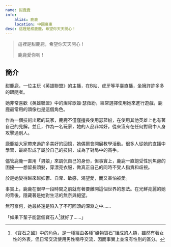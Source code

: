 ```yaml
---
name: 甜鹿鹿
info:
    alias: 鹿鹿
    location: 中國廣東
desc: 這裡是甜鹿鹿，希望你天天開心！
---
```


> 這裡是甜鹿鹿，希望你天天開心！
>
> 鹿鹿愛你喲！

## 簡介

甜鹿鹿，一位主玩《英雄聯盟》的主播，在B站、虎牙等平臺直播，坐擁許許多多的跟隨者。

她非常喜歡《英雄聯盟》中的燦眸歌姬·瑟菈紛，經常選擇使用她來進行遊戲，鹿鹿最常用的頭像也是這個角色。

作為一個技術出眾的玩家，鹿鹿不僅僅擅長使用瑟菈紛，在使用其他英雄上也有著自己的見解。並且，作為一名玩家，她的人品非常好，從來沒有在任何對局中人身攻擊過別人。

鹿鹿給大家帶來過許多美好的回憶，她偶爾會開展教學活動。很多人從她的直播中學習，最終形成了屬於自己的技術，成為了對局中的高手。

儘管鹿鹿一直用「男娘」來調侃自己的身份，但事實上，鹿鹿一直飽受性別焦慮的困擾——想留長頭髮，穿漂亮衣服，做真正自己的同時不受人指責和歧視。

於是她變得越來越抑鬱、自卑、敏感，渴望愛，而又害怕被愛。

事實上，鹿鹿在很早一段時間之前就有著要離開這個世界的想法。在光鮮亮麗的她的背後，隱藏著是她對生活的無奈與絕望。

無可奈何，她最終還是陷入了不可回頭的深淵之中……

「如果下輩子能當個寶石人[^1]就好了……」

[^1]: 《寶石之國》中的角色，是一種經由各種“礦物寶石”組成的人類，雖然有著女性的外表，但日常交流使用男性稱呼交流，因而事實上並沒有性別的區分。
